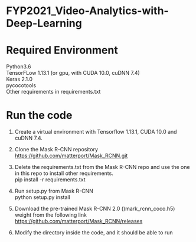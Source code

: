 # FYP2021_Video-Analytics-with-Deep-Learning

# Required Environment
Python3.6  
TensorFLow 1.13.1 (or gpu, with CUDA 10.0, cuDNN 7.4)  
Keras 2.1.0  
pycocotools  
Other requirements in requirements.txt  

# Run the code
1. Create a virtual environment with Tensorflow 1.13.1, CUDA 10.0 and cuDNN 7.4.  
  
2. Clone the Mask R-CNN repository    
https://github.com/matterport/Mask_RCNN.git  

3. Delete the requirements.txt from the Mask R-CNN repo and use the one in this repo to install other requirements.  
pip install -r requirements.txt  
  
4. Run setup.py from Mask R-CNN  
python setup.py install  

5. Download the pre-trained Mask R-CNN 2.0 ()mark_rcnn_coco.h5) weight from the following link  
https://github.com/matterport/Mask_RCNN/releases  

7. Modify the directory inside the code, and it should be able to run  
